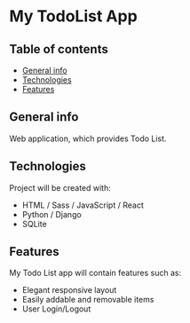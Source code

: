 # My TodoList App


## Table of contents
* [General info](#general-info)
* [Technologies](#technologies)
* [Features](#features)

## General info
Web application, which provides Todo List.
	
## Technologies
Project will be created with:
* HTML / Sass / JavaScript / React
* Python / Django
* SQLite

## Features
My Todo List app will contain features such as:
* Elegant responsive layout
* Easily addable and removable items
* User Login/Logout
